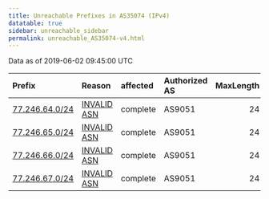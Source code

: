 ```yaml
---
title: Unreachable Prefixes in AS35074 (IPv4)
datatable: true
sidebar: unreachable_sidebar
permalink: unreachable_AS35074-v4.html
---
```


Data as of 2019-06-02 09:45:00 UTC


<div class="datatable-begin"></div>

| Prefix                                                 | Reason                                                                                                | affected   | Authorized AS   |   MaxLength | Anchor                                         |   unreachable /24s |
|:-------------------------------------------------------|:------------------------------------------------------------------------------------------------------|:-----------|:----------------|------------:|:-----------------------------------------------|-------------------:|
| [77.246.64.0/24](https://stat.ripe.net/77.246.64.0/24) | [INVALID ASN](https://rpki-validator.ripe.net/announcement-preview?asn=AS35074&prefix=77.246.64.0/24) | complete   | AS9051          |          24 | [RIPE](unreachable_RIPE_NCC_RPKI_Root-v4.html) |                  1 |
| [77.246.65.0/24](https://stat.ripe.net/77.246.65.0/24) | [INVALID ASN](https://rpki-validator.ripe.net/announcement-preview?asn=AS35074&prefix=77.246.65.0/24) | complete   | AS9051          |          24 | [RIPE](unreachable_RIPE_NCC_RPKI_Root-v4.html) |                  1 |
| [77.246.66.0/24](https://stat.ripe.net/77.246.66.0/24) | [INVALID ASN](https://rpki-validator.ripe.net/announcement-preview?asn=AS35074&prefix=77.246.66.0/24) | complete   | AS9051          |          24 | [RIPE](unreachable_RIPE_NCC_RPKI_Root-v4.html) |                  1 |
| [77.246.67.0/24](https://stat.ripe.net/77.246.67.0/24) | [INVALID ASN](https://rpki-validator.ripe.net/announcement-preview?asn=AS35074&prefix=77.246.67.0/24) | complete   | AS9051          |          24 | [RIPE](unreachable_RIPE_NCC_RPKI_Root-v4.html) |                  1 |

<div class="datatable-end"></div>